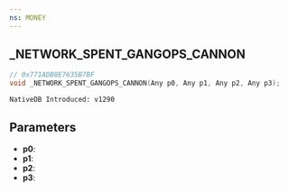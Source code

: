 ```yaml
---
ns: MONEY
---
```

## _NETWORK_SPENT_GANGOPS_CANNON

```c
// 0x771ADB0E7635B7BF
void _NETWORK_SPENT_GANGOPS_CANNON(Any p0, Any p1, Any p2, Any p3);
```

```
NativeDB Introduced: v1290
```

## Parameters
* **p0**:
* **p1**:
* **p2**:
* **p3**:
